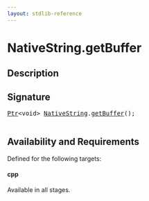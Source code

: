 ```yaml
---
layout: stdlib-reference
---
```


# NativeString\.getBuffer

## Description





## Signature 

<pre>
<a href="index.html" class="code_type">Ptr</a>&lt;<span class="code_keyword">void</span>&gt; <a href="index.html" class="code_type">NativeString</a>.<a href="getbuffer-3.html">getBuffer</a>();

</pre>

## Availability and Requirements

Defined for the following targets:

#### cpp
Available in all stages.



